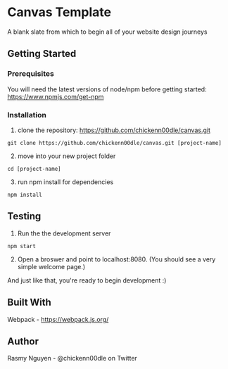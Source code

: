 # Canvas Template

A blank slate from which to begin all of your website design journeys

## Getting Started


### Prerequisites

You will need the latest versions of node/npm before getting started: https://www.npmjs.com/get-npm

### Installation

1. clone the repository: https://github.com/chickenn00dle/canvas.git

```
git clone https://github.com/chickenn00dle/canvas.git [project-name]
```

2. move into your new project folder

```
cd [project-name]
```

3. run npm install for dependencies

```
npm install
```

## Testing

1. Run the the development server

```
npm start 
```

2. Open a broswer and point to localhost:8080. (You should see a very simple welcome page.)

And just like that, you're ready to begin development :)


## Built With

Webpack - https://webpack.js.org/


## Author

Rasmy Nguyen - @chickenn00dle on Twitter

